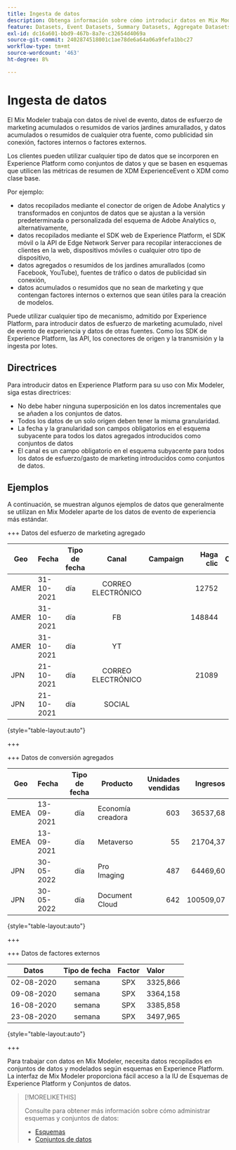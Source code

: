 ```yaml
---
title: Ingesta de datos
description: Obtenga información sobre cómo introducir datos en Mix Modeler.
feature: Datasets, Event Datasets, Summary Datasets, Aggregate Datasets
exl-id: dc16a601-bbd9-467b-8a7e-c32654d4069a
source-git-commit: 2402874518001c1ae78de6a64a06a9fefa1bbc27
workflow-type: tm+mt
source-wordcount: '463'
ht-degree: 8%

---
```


# Ingesta de datos

El Mix Modeler trabaja con datos de nivel de evento, datos de esfuerzo de marketing acumulados o resumidos de varios jardines amurallados, y datos acumulados o resumidos de cualquier otra fuente, como publicidad sin conexión, factores internos o factores externos.

Los clientes pueden utilizar cualquier tipo de datos que se incorporen en Experience Platform como conjuntos de datos y que se basen en esquemas que utilicen las métricas de resumen de XDM ExperienceEvent o XDM como clase base.

Por ejemplo:

* datos recopilados mediante el conector de origen de Adobe Analytics y transformados en conjuntos de datos que se ajustan a la versión predeterminada o personalizada del esquema de Adobe Analytics o, alternativamente,
* datos recopilados mediante el SDK web de Experience Platform, el SDK móvil o la API de Edge Network Server para recopilar interacciones de clientes en la web, dispositivos móviles o cualquier otro tipo de dispositivo,
* datos agregados o resumidos de los jardines amurallados (como Facebook, YouTube), fuentes de tráfico o datos de publicidad sin conexión,
* datos acumulados o resumidos que no sean de marketing y que contengan factores internos o externos que sean útiles para la creación de modelos.

Puede utilizar cualquier tipo de mecanismo, admitido por Experience Platform, para introducir datos de esfuerzo de marketing acumulado, nivel de evento de experiencia y datos de otras fuentes. Como los SDK de Experience Platform, las API, los conectores de origen y la transmisión y la ingesta por lotes.


## Directrices

Para introducir datos en Experience Platform para su uso con Mix Modeler, siga estas directrices:

* No debe haber ninguna superposición en los datos incrementales que se añaden a los conjuntos de datos.
* Todos los datos de un solo origen deben tener la misma granularidad.
* La fecha y la granularidad son campos obligatorios en el esquema subyacente para todos los datos agregados introducidos como conjuntos de datos
* El canal es un campo obligatorio en el esquema subyacente para todos los datos de esfuerzo/gasto de marketing introducidos como conjuntos de datos.


## Ejemplos

A continuación, se muestran algunos ejemplos de datos que generalmente se utilizan en Mix Modeler aparte de los datos de evento de experiencia más estándar.

+++ Datos del esfuerzo de marketing agregado

| Geo | Fecha | Tipo de fecha | Canal | Campaign | Haga clic | Obtenido | Participación | Impresión | Open | Propio | Enviado | Gasto |
|---|:--|---|:---:|---|--:|---|--:|---|---|---|--:|--:|
| AMER | 31-10-2021 | día | CORREO ELECTRÓNICO | | 12752 | | | | | | 1132945 | |
| AMER | 31-10-2021 | día | FB | | 148844 | | | | | | | 42111 |
| AMER | 31-10-2021 | día | YT | | | | 2314452 | | | | | 10540 |
| JPN | 21-10-2021 | día | CORREO ELECTRÓNICO | | 21089 | | | | | | 3283626 | |
| JPN | 21-10-2021 | día | SOCIAL | | | | 621 | | | | | 74512 |

{style="table-layout:auto"}

+++

+++ Datos de conversión agregados

| Geo | Fecha | Tipo de fecha | Producto | Unidades vendidas | Ingresos |
|---|:---|:---:|---|--:|--:|
| EMEA | 13-09-2021 | día | Economía creadora | 603 | 36537,68 |
| EMEA | 13-09-2021 | día | Metaverso | 55 | 21704,37 |
| JPN | 30-05-2022 | día | Pro Imaging | 487 | 64469,60 |
| JPN | 30-05-2022 | día | Document Cloud | 642 | 100509,07 |

{style="table-layout:auto"}

+++

+++ Datos de factores externos

| Datos | Tipo de fecha | Factor | Valor |
|---|:---:|:---:|:---|
| 02-08-2020 | semana | SPX | 3325,866 |
| 09-08-2020 | semana | SPX | 3364,158 |
| 16-08-2020 | semana | SPX | 3385,858 |
| 23-08-2020 | semana | SPX | 3497,965 |

{style="table-layout:auto"}

+++

Para trabajar con datos en Mix Modeler, necesita datos recopilados en conjuntos de datos y modelados según esquemas en Experience Platform. La interfaz de Mix Modeler proporciona fácil acceso a la IU de Esquemas de Experience Platform y Conjuntos de datos.


>[!MORELIKETHIS]
>
>Consulte para obtener más información sobre cómo administrar esquemas y conjuntos de datos:
>
>* [Esquemas](schemas.md)
>* [Conjuntos de datos](datasets.md)
